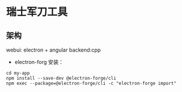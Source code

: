 # 瑞士军刀工具

## 架构

webui: electron + angular
backend:cpp

* electron-forg 安装：

```shell
cd my-app
npm install --save-dev @electron-forge/cli
npm exec --package=@electron-forge/cli -c "electron-forge import"
```
